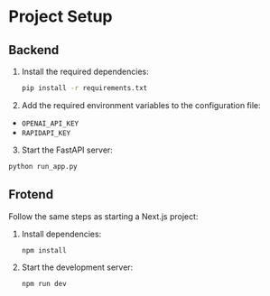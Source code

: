 # Project Setup

## Backend

1. Install the required dependencies:

   ```bash
   pip install -r requirements.txt
   ```

2. Add the required environment variables to the configuration file:

- `OPENAI_API_KEY`
- `RAPIDAPI_KEY`

3. Start the FastAPI server:

```bash
python run_app.py
```

## Frotend

Follow the same steps as starting a Next.js project:

1. Install dependencies:

   ```bash
   npm install
   ```

2. Start the development server:
   ```bash
   npm run dev
   ```

